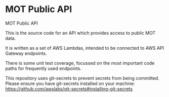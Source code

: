 # MOT Public API

MOT Public API

This is the source code for an API which provides access to public MOT data.

It is written as a set of AWS Lambdas, intended to be connected to AWS API Gateway endpoints.

There is some unit test coverage, focussed on the most important code paths for frequently used endpoints.

This repository uses git-secrets to prevent secrets from being committed.
Please ensure you have git-secrets installed on your machine: https://github.com/awslabs/git-secrets#installing-git-secrets
